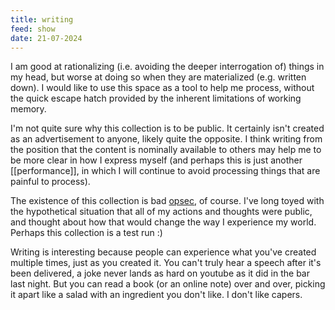 ```yaml
---
title: writing
feed: show
date: 21-07-2024
---
```

I am good at rationalizing (i.e. avoiding the deeper interrogation of) things in my head, but worse at doing so when they are materialized (e.g. written down). I would like to use this space as a tool to help me process, without the quick escape hatch provided by the inherent limitations of working memory.

I'm not quite sure why this collection is to be public. It certainly isn't created as an advertisement to anyone, likely quite the opposite. I think writing from the position that the content is nominally available to others may help me to be more clear in how I express myself (and perhaps this is just another [[performance]], in which I will continue to avoid processing things that are painful to process).

The existence of this collection is bad [opsec](https://en.wikipedia.org/wiki/Operations_security), of course. I've long toyed with the hypothetical situation that all of my actions and thoughts were public, and thought about how that would change the way I experience my world. Perhaps this collection is a test run :)

Writing is interesting because people can experience what you've created multiple times, just as you created it. You can't truly hear a speech after it's been delivered, a joke never lands as hard on youtube as it did in the bar last night. But you can read a book (or an online note) over and over, picking it apart like a salad with an ingredient you don't like. I don't like capers.
